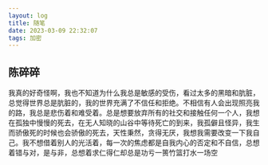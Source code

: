 ```yaml
---
layout: log
title: 随笔
date: 2023-03-09 22:32:07
tags: 加密
---
```


## 陈碎碎
我真的好奇怪啊，我也不知道为什么我总是敏感的受伤，看过太多的黑暗和肮脏，总觉得世界总是肮脏的，我的世界充满了不信任和拒绝。不相信有人会出现照亮我的路，我总是悲伤着和难受着。总是想要放弃所有的社交和接触任何一个人，我想在孤独中慢慢的死去，在无人知晓的山谷中等待死亡的到来，我孤僻且怪异，我生而骄傲死的时候也会骄傲的死去，天性秉然，贪得无厌，我想我需要改变一下我自己。我不想借着别人的光活着，每一次的焦虑都是自我内心的否定和不自信，总想着错与对，是与非，总想着求仁得仁却总是功亏一篑竹篮打水一场空